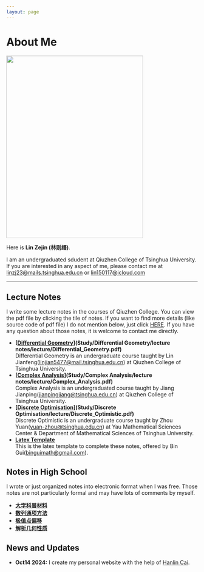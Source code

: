 ```yaml
---
layout: page
---
```


# About Me

<img src="https://lzjmaths.github.io/images/my_photo.jpg" class="floatpic" width="360" height="480">



Here is **Lin Zejin (林则缙)**.


I am an undergraduated sdudent at Qiuzhen College of Tsinghua University. If you are interested in any aspect of me, please contact me at [linzj23@mails.tsinghua.edu.cn](linzj23@mails.tsinghua.edu.cn) or [lin150117@icloud.com](lin150117@icloud.com)

---

## Lecture Notes
I write some lecture notes in the courses of Qiuzhen College. You can view the pdf file by clicking the tile of notes. If you want to find more details (like source code of pdf file) I do not mention below, just click [HERE](https://github.com/lzjmaths/lzjmaths.github.io/tree/main/Study). If you have any question about those notes, it is welcome to contact me directly.

- **[<u>Differential Geometry</u>](Study/Differential Geometry/lecture notes/lecture/Differential_Geometry.pdf)**<br>
Differential Geometry is an undergraduate course taught by Lin Jianfeng([linjian5477@mail.tsinghua.edu.cn](linjian5477@mail.tsinghua.edu.cn)) at Qiuzhen College of Tsinghua University.
- **[<u>Complex Analysis</u>](Study/Complex Analysis/lecture notes/lecture/Complex_Analysis.pdf)**<br>
Complex Analysis is an undergraduated course taught by Jiang Jianping([jianpingjiang@tsinghua.edu.cn](jianpingjiang@tsinghua.edu.cn)) at Qiuzhen College of Tsinghua University.
- **[<u>Discrete Optimisation</u>](Study/Discrete Optimisation/lecture/Discrete_Optimistic.pdf)**<br>
Discrete Optimistic is an undergraduate course taught by Zhou Yuan([yuan-zhou@tsinghua.edu.cn](yuan-zhou@tsinghua.edu.cn)) at Yau Mathematical Sciences Center & Department of Mathematical Sciences of Tsinghua University.
- **[<u>Latex Template</u>](https://github.com/lzjmaths/lzjmaths.github.io/blob/f0f0374dc5bb23bb9dc5f4ac37eab12040e3301d/Study/LaTex%20mod/Bingui_fixed_mod.tex)**<br>
This is the latex template to complete these notes, offered by Bin Gui([binguimath@gmail.com](binguimath@gmail.com)).

## Notes in High School
I wrote or just organized notes into electronic format when I was free. Those notes are not particularly formal and may have lots of comments by myself.
- **[大学科普材料](高中/材料题/CaiLiaoTi.pdf)**
- **[数列通项方法](高中/数列.pdf)**
- **[极值点偏移](高中/导数/极值点偏移/JiZhiDianPianYi.pdf)**
- **[解析几何性质](高中/解析几何/geometry/geometry.pdf)**

## News and Updates
- **Oct14 2024:** I create my personal website with the help of [Hanlin Cai](https://caihanlin.com/).
